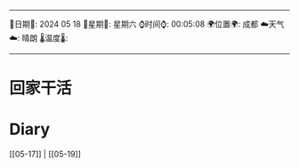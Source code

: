 
---
🌻日期🌻: 2024 05 18
🌙星期🌙: 星期六 
⌚️时间⌚️: 00:05:08 
🌍位置🌍: 成都
☁️天气☁️: 晴朗
🌡️温度🌡️: 

---

# 回家干活
# Diary

[[05-17]] | [[05-19]]
